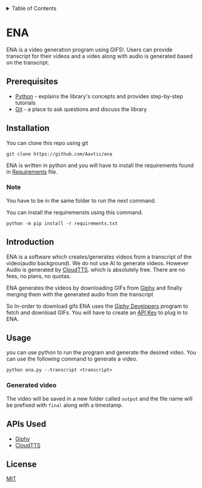<details>
<summary>Table of Contents</summary>

- [ENA](#ENA)
- [Prerequisites](#prerequisites)
- [Installation](#installation)
  - [Note](#note)
- [Introduction](#introduction)
- [Usage](#usage)
  - [generated video](#generated-video)
- [APIs Used](#apis-used)
- [Licesnse](#license)

</details>

# ENA

ENA is a video generation program using GIFS!. Users can provide transcript for their videos and a video along with audio is generated based on the transcript.

## Prerequisites
- [Python][Python Download] - explains the library's concepts and provides step-by-step tutorials
- [Git][Git Download] - a place to ask questions and discuss the library

## Installation

You can clone this repo using git 
```shell
git clone https://github.com/Aavtic/ena
```
ENA is written in python and you will have to install the requirements found in [Requirements] file.

### Note 
You have to be in the same folder to run the next command.

You can install the requiremensts using this command.
```shell
python -m pip install -r requirements.txt
```

## Introduction

ENA is a software which creates/generates videos from a transcript of the video(audio background). We do not use AI to generate videos. However Audio is generated by [CloudTTS]. which is absolutely free. There are no fees, no plans, no quotas.

ENA generates the videos by downloading GIFs from [Giphy] and finally merging them with the generated audio from the transcript

So In-order to download gifs ENA uses the [Giphy Developers] program to fetch and download GIFs. You will have to create an [API Key] to plug in to ENA.

## Usage

you can use python to run the program and generate the desired video.
You can use the following command to generate a video.
```shell
python ena.py --transcript <transcript> 
```
### Generated video
The video will be saved in a new folder called `output` and the file name will be prefixed with `final` along with a timestamp.


## APIs Used
- [Giphy]
- [CloudTTS]


## License

[MIT](./LICENSE)


[Python Download]: https://www.python.org/downloads/
[Git Download]: https://git-scm.com/downloads
[Requirements]: ./requirements.txt
[CloudTTS]: https://cloudtts.com/about.html 
[Giphy]: https://giphy.com/
[GIphy Developers]: https://developers.giphy.com/
[API Key]: https://developers.giphy.com/